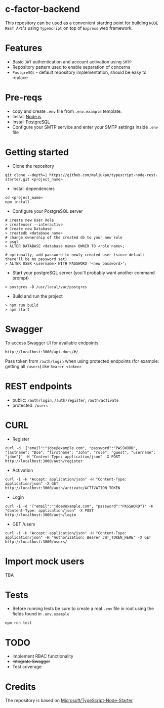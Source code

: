 # c-factor-backend

This repository can be used as a convenient starting point for building
`NODE REST API`'s using `TypeScript` on top of `Express` web framework.  

# Features
 - Basic `JWT` authentication and account activation using `SMTP`
 - Repository pattern used to enable separation of concerns
 - `PostgreSQL` - default repository implementation, should be easy to replace
 
# Pre-reqs
- copy and create `.env` file from `.env.example` template.
- Install [Node.js](https://nodejs.org/en/)
- Install [PostgreSQL](https://www.postgresql.org/)
- Configure your SMTP service and enter your SMTP settings inside `.env` file

# Getting started
- Clone the repository
```
git clone --depth=1 https://github.com/maljukan/typescript-node-rest-starter.git <project_name>
```
- Install dependencies
```
cd <project_name>
npm install
```
- Configure your PostgreSQL server
```
# Create new User Role
> createuser --interactive
# Create new Database
> createdb <database name>
# change ownership of the created db to your new role
> psql
> ALTER DATABASE <database name> OWNER TO <role name>;

# optionally, add password to newly created user (since default there'll be no password set)
> ALTER USER <username> WITH PASSWORD '<new password>';

```
- Start your postgreSQL server (you'll probably want another command prompt)
```
> postgres -D /usr/local/var/postgres
```
- Build and run the project
```
> npm run build
> npm start
```

# Swagger
To access Swagger UI for available endpoints
```
http://localhost:3000/api-docs/#/
```
Pass token from `/auth/login` when using protected endpoints (for example: getting all `/users`) like `Bearer <token>`

# REST endpoints
- public: `/auth/login`, `/auth/register`, `/auth/activate`
- protected: `/users`

# CURL
- Register
```
curl -d '{"email":"jdoe@example.com", "password":"PASSWORD", "lastname": "Doe", "firstname": "John", "role": "guest", "username": "jdoe"}' -H "Content-Type: application/json" -X POST http://localhost:3000/auth/register
```
- Activation
```
curl -i -H "Accept: application/json" -H "Content-Type: application/json" -X GET http://localhost:3000/auth/activate/ACTIVATION_TOKEN
```
- Login
```
curl -i -d '{"email":"jdoe@example.com", "password":"PASSWORD"}' -H "Content-Type: application/json" -X POST http://localhost:3000/auth/login
```
- GET /users
```
curl -i -H "Accept: application/json" -H "Content-Type: application/json" -H "Authorization: Bearer JWT_TOKEN_HERE" -X GET http://localhost:3000/users/
```

# Import mock users
TBA

# Tests
* Before running tests be sure to create a real `.env` file in root using the fields found in `.env.example`
```
npm run test
```

# TODO
- Implement RBAC functionality
- ~~Integrate Swagger~~
- Test coverage

# Credits
The repository is based on [Microsoft/TypeScript-Node-Starter
](https://github.com/Microsoft/TypeScript-Node-Starter)